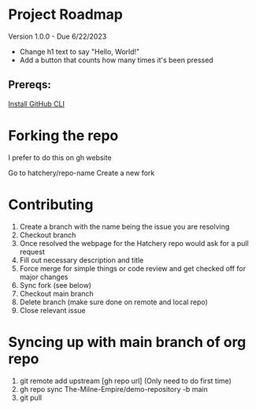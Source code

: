# Project Roadmap

Version 1.0.0 - Due 6/22/2023

- Change h1 text to say "Hello, World!"
- Add a button that counts how many times it's been pressed



## Prereqs:
[Install GitHub CLI](https://cli.github.com/)

# Forking the repo
I prefer to do this on gh website

Go to hatchery/repo-name
Create a new fork

# Contributing
1. Create a branch with the name being the issue you are resolving
2. Checkout branch
3. Once resolved the webpage for the Hatchery repo would ask for a pull request
4. Fill out necessary description and title
5. Force merge for simple things or code review and get checked off for major changes
6. Sync fork (see below)
7. Checkout main branch
8. Delete branch (make sure done on remote and local repo)
9. Close relevant issue

# Syncing up with main branch of org repo

1. git remote add upstream [gh repo url] (Only need to do first time)
2. gh repo sync The-Milne-Empire/demo-repository -b main
3. git pull